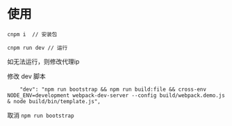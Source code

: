 # 使用
```
cnpm i  // 安装包
```
```
cnpm run dev // 运行
```
如无法运行，则修改代理ip 

修改 dev 脚本
```
    "dev": "npm run bootstrap && npm run build:file && cross-env NODE_ENV=development webpack-dev-server --config build/webpack.demo.js & node build/bin/template.js",

```
取消 `npm run bootstrap`
